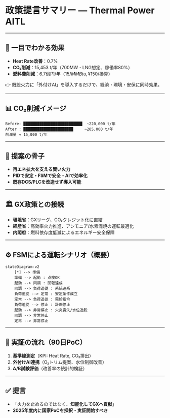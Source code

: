 # 政策提言サマリー — Thermal Power AITL

---

## 🎯 一目でわかる効果
- **Heat Rate改善**：0.7%  
- **CO₂削減**：15,453 t/年（700MW・LNG想定、稼働率80%）  
- **燃料費削減**：6.7億円/年（$15/MMBtu, ¥150/$換算）

👉 既設火力に「外付けAI」を導入するだけで、経済・環境・安保に同時効果。

---

## 📊 CO₂削減イメージ

```
Before: ██████████████████████████  ~220,000 t/年  
After : ██████████████████████     ~205,000 t/年  
削減量 ≈ 15,000 t/年
```

---

## 🔑 提案の骨子
- **再エネ拡大を支える賢い火力**  
- **PIDで安定・FSMで安全・AIで効率化**  
- **既存DCS/PLCを改造せず導入可能**

---

## 🏛 GX政策との接続
- **環境省**：GXリーグ、CO₂クレジット化に直結  
- **経産省**：高効率火力推進、アンモニア/水素混焼の運転最適化  
- **内閣府**：燃料依存度低減によるエネルギー安全保障  

---

## ⚙️ FSMによる運転シナリオ（概要）

```mermaid
stateDiagram-v2
    [*] --> 準備
    準備 --> 起動 : 点検OK
    起動 --> 同調 : 回転達成
    同調 --> 負荷追従 : 系統連系
    負荷追従 --> 定常 : 安定条件成立
    定常 --> 負荷追従 : 需給指令
    負荷追従 --> 停止 : 計画停止
    起動 --> 非常停止 : 火炎喪失/水位逸脱
    同調 --> 非常停止
    定常 --> 非常停止
```

---

## 🚀 実証の流れ（90日PoC）
1. **基準線測定**（KPI: Heat Rate, CO₂排出）  
2. **外付けAI連携**（O₂トリム提案、水位制御改善）  
3. **A/B試験評価**（改善率の統計的検証）  

---

## ✅ 提言
- 「火力を止めるのではなく、**知能化してGXへ貢献**」  
- **2025年度内に国家PoCを採択・実証開始すべき**
